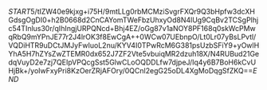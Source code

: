 $START$5/tIZW40e9kjxg+i75H/9mtLLg0rbMCMziSvgrFXQr9Q3bHpfw3dcXHGdsgOgDI0+h2B0668d2CnCAYomTWeFbzUhxyOd8N4lUg9CqBv2TCSgPlhjc54TInlus30r/qIhIngjURPQNcd+Bhj4EZ/oGg87v1aNOY8PF168q0skWcPMwqRbQ9mYPnJE77r2J4lrOK3f8EwCgA++0WCw07UEbnpO/Lt0Lr07yBsLPvtl/VQDiHTR9uDCtJMJyFwIuoL2nu/KYV4I0TPwRcM6G381psUzbSFiY9+yOwlHYhA5H7hZYsZwZTEMR0dx652J7ZF2Vte5vbuiqMR2dzuh18X/N4RUBud21GedqVuyD2e7zj7QEIpVPQcgSst5GlwCLoOQDDLfw7djpeJ/Iq4y6B7BoH6kCvUHjBk+/yoIwFxyPri8KzOerZRjAFOry/0QCnl2egG25oDL4XgMoDqgSfZKQ==$END$